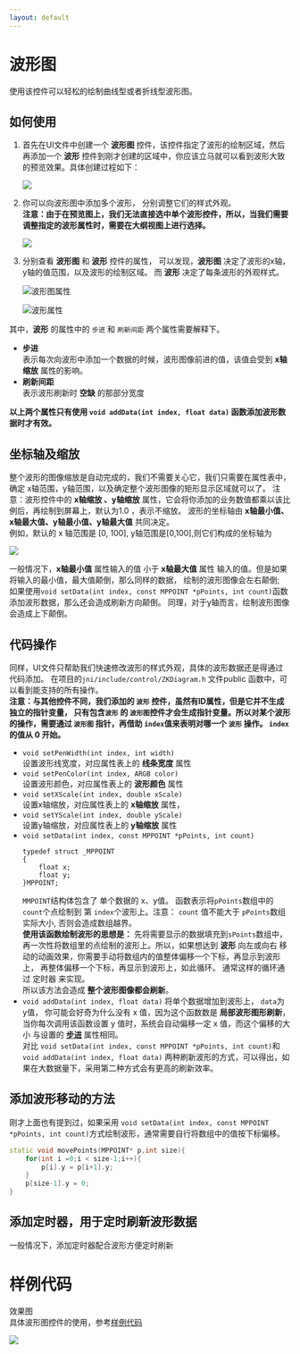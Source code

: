 ```yaml
---
layout: default
---
```


# 波形图
使用该控件可以轻松的绘制曲线型或者折线型波形图。

## 如何使用
  1. 首先在UI文件中创建一个 **波形图** 控件，该控件指定了波形的绘制区域，然后再添加一个 **波形** 控件到刚才创建的区域中，你应该立马就可以看到波形大致的预览效果。具体创建过程如下：  
  
     ![](assets/diagram/add_diagram.gif)  
  2. 你可以向波形图中添加多个波形， 分别调整它们的样式外观。  
  **注意：由于在预览图上，我们无法直接选中单个波形控件，所以，当我们需要调整指定的波形属性时，需要在大纲视图上进行选择。**
  
     ![](assets/diagram/outline.png)  
  
  3. 分别查看 **波形图** 和 **波形** 控件的属性， 可以发现，**波形图** 决定了波形的x轴，y轴的值范围，以及波形的绘制区域。 而 **波形** 决定了每条波形的外观样式。  
  
     ![波形图属性](assets/diagram/diagram_property.png)   
 
     ![波形属性](assets/diagram/wave_property.png)  
 
 其中，**波形** 的属性中的 `步进` 和 `刷新间距` 两个属性需要解释下。  
 * <span id = "step_property"> **步进** </span>  
  表示每次向波形中添加一个数据的时候，波形图像前进的值，该值会受到 **x轴缩放** 属性的影响。
  * **刷新间距**  
    表示波形刷新时 **空缺** 的那部分宽度    
         
**以上两个属性只有使用 `void addData(int index, float data)` 函数添加波形数据时才有效。** 


## 坐标轴及缩放
 
 整个波形的图像缩放是自动完成的，我们不需要关心它，我们只需要在属性表中，确定 x轴范围，y轴范围，以及确定整个波形图像的矩形显示区域就可以了。
 注意：波形控件中的 **x轴缩放 、y轴缩放** 属性，它会将你添加的业务数值都乘以该比例后，再绘制到屏幕上，默认为1.0 ，表示不缩放。
 波形的坐标轴由 **x轴最小值、x轴最大值、y轴最小值、y轴最大值** 共同决定。  
 例如，默认的 x 轴范围是 [0, 100], y轴范围是[0,100],则它们构成的坐标轴为   
 
 ![](assets/diagram/location.png)  
 
 一般情况下，**x轴最小值** 属性输入的值 小于 **x轴最大值** 属性 输入的值。但是如果将输入的最小值，最大值颠倒，那么同样的数据， 绘制的波形图像会左右颠倒;  
 如果使用`void setData(int index, const MPPOINT *pPoints, int count)`函数添加波形数据，那么还会造成刷新方向颠倒。 同理，对于y轴而言，绘制波形图像会造成上下颠倒。   
 
## 代码操作  
  同样，UI文件只帮助我们快速修改波形的样式外观，具体的波形数据还是得通过代码添加。 
  在项目的`jni/include/control/ZKDiagram.h` 文件public 函数中，可以看到能支持的所有操作。  
  **注意：与其他控件不同，我们添加的 `波形` 控件，虽然有ID属性，但是它并不生成独立的指针变量， 只有包含`波形` 的 `波形图`控件才会生成指针变量。所以对某个波形的操作，需要通过 `波形图` 指针，再借助 `index`值来表明对哪一个 `波形` 操作。
`index`的值从 0 开始。**
  * `void setPenWidth(int index, int width)`  
    设置波形线宽度，对应属性表上的 **线条宽度** 属性
  * `void setPenColor(int index, ARGB color)`  
    设置波形颜色，对应属性表上的 **波形颜色** 属性
  * `void setXScale(int index, double xScale)`  
    设置x轴缩放，对应属性表上的 **x轴缩放** 属性， 
  * `void setYScale(int index, double yScale)`  
    设置y轴缩放，对应属性表上的 **y轴缩放** 属性
  * `void setData(int index, const MPPOINT *pPoints, int count)`  
    ```
    typedef struct _MPPOINT
    {
        float x;
        float y;
    }MPPOINT;
    ```
    `MMPOINT`结构体包含了 单个数据的 x、y值。
    函数表示将`pPoints`数组中的`count`个点绘制到 第 `index`个波形上。注意： `count` 值不能大于 `pPoints`数组实际大小, 否则会造成数组越界。  
    **使用该函数绘制波形的思想是：** 先将需要显示的数据填充到`sPoints`数组中，再一次性将数组里的点绘制的波形上。所以，如果想达到 **波形** 向左或向右 移动的动画效果，你需要手动将数组内的值整体偏移一个下标，再显示到波形上， 再整体偏移一个下标，再显示到波形上，如此循环。 通常这样的循环通过 定时器 来实现。   
    所以该方法会造成 **整个波形图像都会刷新**。
  * `void addData(int index, float data)`
  将单个数据增加到波形上， `data`为 y值， 你可能会好奇为什么没有 x 值，因为这个函数数是 **局部波形图形刷新**，当你每次调用该函数设置 y 值时，系统会自动偏移一定 x 值，而这个偏移的大小 与设置的 [**步进**](#step_property) 属性相同。  
    对比 `void setData(int index, const MPPOINT *pPoints, int count)`和`void addData(int index, float data)` 两种刷新波形的方式，可以得出，如果在大数据量下，采用第二种方式会有更高的刷新效率。


## 添加波形移动的方法
刚才上面也有提到过，如果采用 `void setData(int index, const MPPOINT *pPoints, int count)`方式绘制波形，通常需要自行将数组中的值按下标偏移。
```c++
static void movePoints(MPPOINT* p,int size){
	for(int i =0;i < size-1;i++){
		p[i].y = p[i+1].y;
	}
	p[size-1].y = 0;
}
```

## 添加定时器，用于定时刷新波形数据
一般情况下，添加定时器配合波形方便定时刷新


# 样例代码
效果图  
具体波形图控件的使用，参考[样例代码](demo_download#demo_download)   

![](assets/diagram/preview.jpg)  
